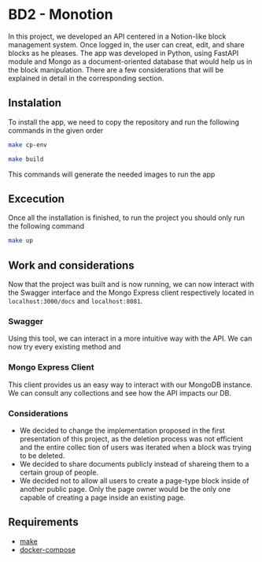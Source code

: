 # BD2 - Monotion

In this project, we developed an API centered in a Notion-like block management system. Once logged in, the user can creat, edit, and share blocks as he pleases.
The app was developed in Python, using FastAPI module and Mongo as a document-oriented database that would help us in the block manipulation. 
There are a few considerations that will be explained in detail in the corresponding section.

## Instalation

To install the app, we need to copy the repository and run the following commands in the given order

```bash
make cp-env
```

```bash
make build
```

This commands will generate the needed images to run the app

## Excecution

Once all the installation is finished, to run the project you should only run the following command

```bash
make up
```

## Work and considerations

Now that the project was built and is now running, we can now interact with the Swagger interface and the Mongo Express client respectively
located in `localhost:3000/docs` and `localhost:8081`.

### Swagger
Using this tool, we can interact in a more intuitive way with the API. We can now try every existing method and 
<image>
</image>

### Mongo Express Client
This client provides us an easy way to interact with our MongoDB instance. We can consult any collections and see how the API impacts our DB.
<image>
</image>

### Considerations
- We decided to change the implementation proposed in the first presentation of this project, as the deletion process was not efficient and the entire collec
tion of users was iterated when a block was trying to be deleted.
- We decided to share documents publicly instead of shareing them to a certain group of people.
- We decided not to allow all users to create a page-type block inside of another public page. Only the page owner would be the only one capable of creating a
page inside an existing page.

## Requirements
- [make](https://www.gnu.org/software/make/)
- [docker-compose](https://docs.docker.com/compose/)
